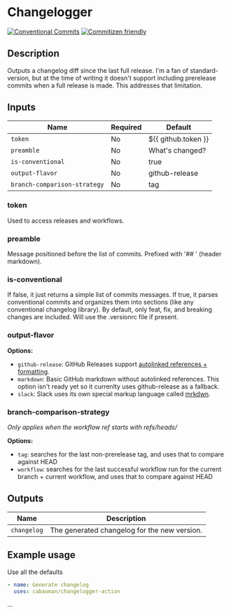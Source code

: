 # Changelogger

[![Conventional Commits](https://img.shields.io/badge/Conventional%20Commits-1.0.0-yellow.svg)](https://conventionalcommits.org)
[![Commitizen friendly](https://img.shields.io/badge/commitizen-friendly-brightgreen.svg)](http://commitizen.github.io/cz-cli/)

## Description

Outputs a changelog diff since the last full release. I'm a fan of standard-version, but at the time of writing it doesn't support including prerelease commits when a full release is made. This addresses that limitation.

## Inputs

| Name | Required | Default |
| ----- | --- | --- |
| `token` | No | ${{ github.token }} |
| `preamble` | No | What's changed? |
| `is-conventional` | No | true |
| `output-flavor` | No | github-release |
| `branch-comparison-strategy` | No | tag |

### token

Used to access releases and workflows.

### preamble

Message positioned before the list of commits. Prefixed with '## ' (header markdown).

### is-conventional

If false, it just returns a simple list of commits messages. If true, it parses conventional commits and organizes them into sections (like any conventional changelog library). By default, only feat, fix, and breaking changes are included. Will use the .versionrc file if present.

### output-flavor

**Options:**
* `github-release`: GitHub Releases support [autolinked references + formatting](https://docs.github.com/en/get-started/writing-on-github/working-with-advanced-formatting/autolinked-references-and-urls).
* `markdown`: Basic GitHub markdown without autolinked references. This option isn't ready yet so it currenlty uses github-release as a fallback.
* `slack`: Slack uses its own special markup language called [mrkdwn](https://api.slack.com/reference/surfaces/formatting).

### branch-comparison-strategy

_Only applies when the workflow ref starts with refs/heads/_

**Options:**
* `tag`: searches for the last non-prerelease tag, and uses that to compare against HEAD
* `workflow`: searches for the last successful workflow run for the current branch + current workflow, and uses that to compare against HEAD

## Outputs

| Name | Description |
| ----- | --- |
| `changelog` | The generated changelog for the new version. |

## Example usage

Use all the defaults

```yaml
- name: Generate changelog
  uses: cabauman/changelogger-action
```

...
